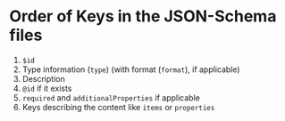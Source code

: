 # Order of Keys in the JSON-Schema files

1. `$id`
2. Type information (`type`) (with format (`format`), if applicable)
3. Description
4. `@id` if it exists
5. `required` and `additionalProperties` if applicable
6. Keys describing the content like `items` or `properties`
